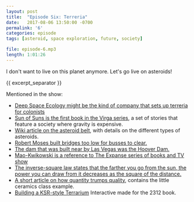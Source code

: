 ```yaml
---
layout: post
title:  "Episode Six: Terreria"
date:   2017-08-06 13:50:00 -0700
permalink: '6'
categories: episode
tags: [asteroid, space exploration, future, society]

file: episode-6.mp3
length: 1:01:26
---
```


I don't want to live on this planet anymore. Let's go live on asteroids!

{{ excerpt_separator }}

Mentioned in the show:

* [Deep Space Ecology might be the kind of company that sets up terreria for colonists][deepspace]
* [Sun of Suns is the first book in the Virga series][Virga], a set of stories that feature a society where gravity is expensive.
* [Wiki article on the asteroid belt][asteroid], with details on the different types of asteroids.
* [Robert Moses built bridges too low for busses to clear.][moses]
* [The dam that was built near by Las Vegas was the Hoover Dam.][hoover]
* [Mao-Kwikowski is a reference to The Expanse series of books and TV show][mao-kwik]
* [The inverse-square law states that the farther you go from the sun, the power you can draw from it decreases as the square of the distance.][invsq]
* [A short article on how quantity trumps quality][quant-qual], contains the little ceramics class example.
* [Building a KSR-style Terrarium][orbitbooks] Interactive made for the 2312 book.

[deepspace]: http://www.deepspaceecology.com/
[virga]: https://en.wikipedia.org/wiki/Sun_of_Suns
[asteroid]: https://en.wikipedia.org/wiki/Asteroid_belt
[moses]: https://en.wikipedia.org/wiki/Robert_Moses#Lasting_impact
[hoover]: https://en.wikipedia.org/wiki/Hoover_Dam
[invsq]: https://en.wikipedia.org/wiki/Inverse-square_law
[mao-kwik]: http://expanse.wikia.com/wiki/Mao-Kwikowski_Mercantile
[orbitbooks]: http://www.orbitbooks.net/2312/
[quant-qual]: https://blog.codinghorror.com/quantity-always-trumps-quality/
